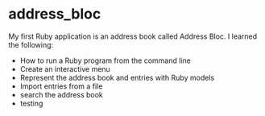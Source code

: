# address_bloc

My first Ruby application is an address book called Address Bloc. I learned the following:
* How to run a Ruby program from the command line
* Create an interactive menu
* Represent the address book and entries with Ruby models
* Import entries from a file
* search the address book
* testing
